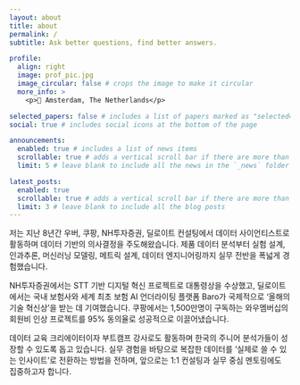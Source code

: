 ```yaml
---
layout: about
title: about
permalink: /
subtitle: Ask better questions, find better answers.

profile:
  align: right
  image: prof_pic.jpg
  image_circular: false # crops the image to make it circular
  more_info: >
    <p>📍 Amsterdam, The Netherlands</p>

selected_papers: false # includes a list of papers marked as "selected={true}"
social: true # includes social icons at the bottom of the page

announcements:
  enabled: true # includes a list of news items
  scrollable: true # adds a vertical scroll bar if there are more than 3 news items
  limit: 5 # leave blank to include all the news in the `_news` folder

latest_posts:
  enabled: true
  scrollable: true # adds a vertical scroll bar if there are more than 3 new posts items
  limit: 3 # leave blank to include all the blog posts
---
```


저는 지난 8년간 우버, 쿠팡, NH투자증권, 딜로이트 컨설팅에서 데이터 사이언티스트로 활동하며 데이터 기반의 의사결정을 주도해왔습니다. 제품 데이터 분석부터 실험 설계, 인과추론, 머신러닝 모델링, 메트릭 설계, 데이터 엔지니어링까지 실무 전반을 폭넓게 경험했습니다.

NH투자증권에서는 STT 기반 디지털 혁신 프로젝트로 대통령상을 수상했고, 딜로이트에서는 국내 보험사와 세계 최초 보험 AI 언더라이팅 플랫폼 Baro가 국제적으로 ‘올해의 기술 혁신상’을 받는 데 기여했습니다. 쿠팡에서는 1,500만명이 구독하는 와우멤버십의 회원비 인상 프로젝트를 95% 동의율로 성공적으로 이끌어냈습니다.

데이터 교육 크리에이터이자 부트캠프 강사로도 활동하며 한국의 주니어 분석가들이 성장할 수 있도록 돕고 있습니다. 실무 경험을 바탕으로 복잡한 데이터를 ‘실제로 쓸 수 있는 인사이트’로 전환하는 방법을 전하며, 앞으로는 1:1 컨설팅과 실무 중심 멘토링에도 집중하고자 합니다.